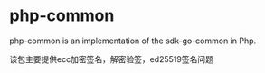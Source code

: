 # php-common
php-common is an implementation of the sdk-go-common in Php.

该包主要提供ecc加密签名，解密验签，ed25519签名问题
